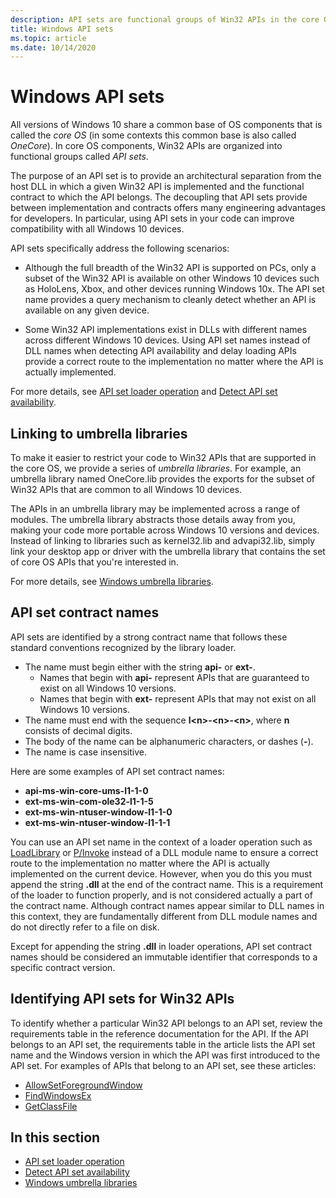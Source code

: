 ```yaml
---
description: API sets are functional groups of Win32 APIs in the core OS. They provide an architectural separation from the host DLL in which a given Win32 API is defined and the functional group to which the API belongs.
title: Windows API sets
ms.topic: article
ms.date: 10/14/2020
---
```


# Windows API sets

All versions of Windows 10 share a common base of OS components that is called the *core OS* (in some contexts this common base is also called *OneCore*). In core OS components, Win32 APIs are organized into functional groups called *API sets*.

The purpose of an API set is to provide an architectural separation from the host DLL in which a given Win32 API is implemented and the functional contract to which the API belongs. The decoupling that API sets provide between implementation and contracts offers many engineering advantages for developers. In particular, using API sets in your code can improve compatibility with all Windows 10 devices.

API sets specifically address the following scenarios:

- Although the full breadth of the Win32 API is supported on PCs, only a subset of the Win32 API is available on other Windows 10 devices such as HoloLens, Xbox, and other devices running Windows 10x. The API set name provides a query mechanism to cleanly detect whether an API is available on any given device.

- Some Win32 API implementations exist in DLLs with different names across different Windows 10 devices. Using API set names instead of DLL names when detecting API availability and delay loading APIs provide a correct route to the implementation no matter where the API is actually implemented.

For more details, see [API set loader operation](api-set-loader-operation.md) and [Detect API set availability](detect-api-set-availability.md).

## Linking to umbrella libraries

To make it easier to restrict your code to Win32 APIs that are supported in the core OS, we provide a series of *umbrella libraries*. For example, an umbrella library named OneCore.lib provides the exports for the subset of Win32 APIs that are common to all Windows 10 devices.

The APIs in an umbrella library may be implemented across a range of modules. The umbrella library abstracts those details away from you, making your code more portable across Windows 10 versions and devices. Instead of linking to libraries such as kernel32.lib and advapi32.lib, simply link your desktop app or driver with the umbrella library that contains the set of core OS APIs that you're interested in.

For more details, see [Windows umbrella libraries](windows-umbrella-libraries.md).

## API set contract names

API sets are identified by a strong contract name that follows these standard conventions recognized by the library loader. 

- The name must begin either with the string **api-** or **ext-**. 
    - Names that begin with **api-** represent APIs that are guaranteed to exist on all Windows 10 versions.
    - Names that begin with **ext-** represent APIs that may not exist on all Windows 10 versions.
- The name must end with the sequence **l\<n\>-\<n\>-\<n\>**, where **n** consists of decimal digits.
- The body of the name can be alphanumeric characters, or dashes (**-**).
- The name is case insensitive.

Here are some examples of API set contract names:

- **api-ms-win-core-ums-l1-1-0**
- **ext-ms-win-com-ole32-l1-1-5**
- **ext-ms-win-ntuser-window-l1-1-0**
- **ext-ms-win-ntuser-window-l1-1-1**

You can use an API set name in the context of a loader operation such as [LoadLibrary](/windows/win32/api/libloaderapi/nf-libloaderapi-loadlibrarya) or [P/Invoke](/dotnet/standard/native-interop/pinvoke) instead of a DLL module name to ensure a correct route to the implementation no matter where the API is actually implemented on the current device. However, when you do this you must append the string **.dll** at the end of the contract name. This is a requirement of the loader to function properly, and is not considered actually a part of the contract name. Although contract names appear similar to DLL names in this context, they are fundamentally different from DLL module names and do not directly refer to a file on disk.

Except for appending the string **.dll** in loader operations, API set contract names should be considered an immutable identifier that corresponds to a specific contract version.

## Identifying API sets for Win32 APIs

To identify whether a particular Win32 API belongs to an API set, review the requirements table in the reference documentation for the API. If the API belongs to an API set, the requirements table in the article lists the API set name and the Windows version in which the API was first introduced to the API set. For examples of APIs that belong to an API set, see these articles:

- [AllowSetForegroundWindow](/windows/win32/api/winuser/nf-winuser-allowsetforegroundwindow)
- [FindWindowsEx](/windows/win32/api/winuser/nf-winuser-findwindowexa)
- [GetClassFile](/windows/win32/api/objbase/nf-objbase-getclassfile)

## In this section

* [API set loader operation](api-set-loader-operation.md)
* [Detect API set availability](detect-api-set-availability.md)
* [Windows umbrella libraries](windows-umbrella-libraries.md)